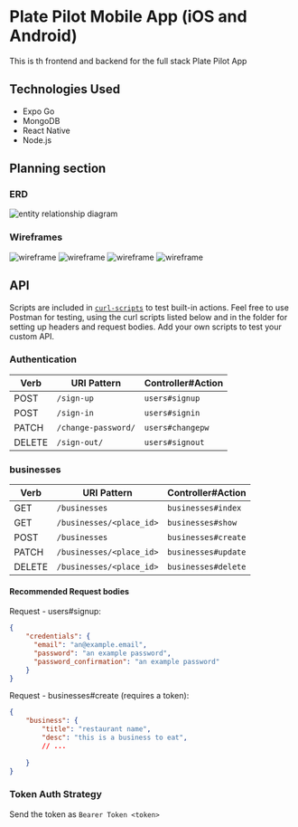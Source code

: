 #  Plate Pilot Mobile App (iOS and Android)

This is th frontend and backend for the full stack Plate Pilot App

## Technologies Used

- Expo Go
- MongoDB
- React Native
- Node.js


## Planning section


### ERD

<img src="./assets/erd.png" alt="entity relationship diagram">

### Wireframes

<img src="./assets/wireframe1.png" alt="wireframe">
<img src="./assets/wireframe2.png" alt="wireframe">
<img src="./assets/wireframe3.png" alt="wireframe">
<img src="./assets/wireframe4.png" alt="wireframe">


## API

Scripts are included in [`curl-scripts`](curl-scripts) to test built-in actions. Feel free to use Postman for testing, using the curl scripts listed below and in the folder for setting up headers and request bodies.
Add your own scripts to test your custom API.

### Authentication

| Verb   | URI Pattern            | Controller#Action |
|--------|------------------------|-------------------|
| POST   | `/sign-up`             | `users#signup`    |
| POST   | `/sign-in`             | `users#signin`    |
| PATCH  | `/change-password/` | `users#changepw`  |
| DELETE | `/sign-out/`        | `users#signout`   |

### businesses

| Verb   | URI Pattern            | Controller#Action |
|--------|------------------------|-------------------|
| GET   | `/businesses`             | `businesses#index`    |
| GET   | `/businesses/<place_id>`    | `businesses#show`    |
| POST   | `/businesses`             | `businesses#create`    |
| PATCH  | `/businesses/<place_id>` | `businesses#update`  |
| DELETE | `/businesses/<place_id>`        | `businesses#delete`   |



#### Recommended Request bodies

Request - users#signup:

```json
{
    "credentials": {
      "email": "an@example.email",
      "password": "an example password",
      "password_confirmation": "an example password"
    }
}
```

Request - businesses#create (requires a token):

```json
{
    "business": {
        "title": "restaurant name",
        "desc": "this is a business to eat",
        // ...
        
    }
}
```

### Token Auth Strategy

Send the token as `Bearer Token <token>`